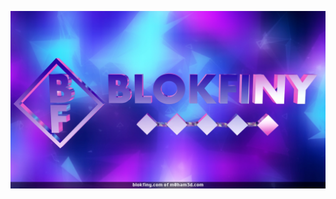 ![](BG.png "blokfiny.com")


<!---
BlokFiny/BlokFiny is a ✨ special ✨ repository because its `README.md` (this file) appears on your GitHub profile.
You can click the Preview link to take a look at your changes.
--->
